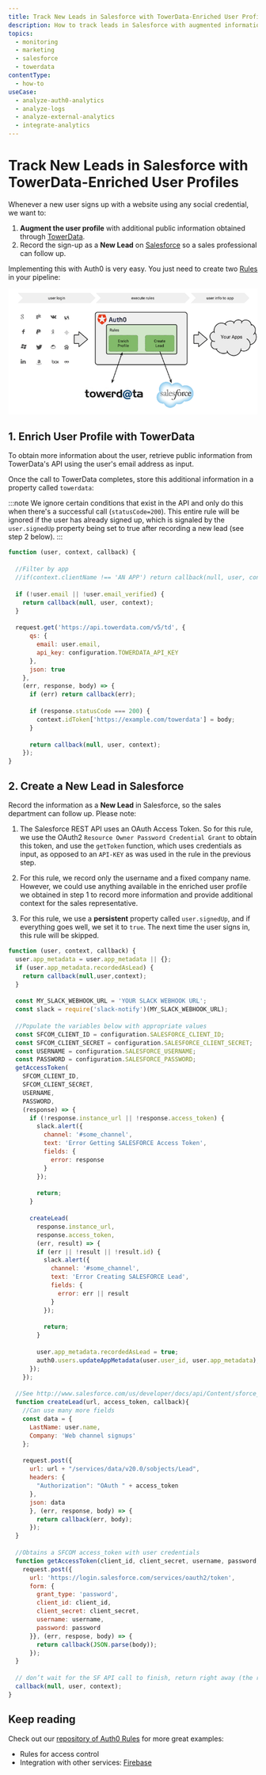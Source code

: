 ```yaml
---
title: Track New Leads in Salesforce with TowerData-Enriched User Profiles
description: How to track leads in Salesforce with augmented information gathered from TowerData.
topics:
  - monitoring
  - marketing
  - salesforce
  - towerdata
contentType:
  - how-to
useCase:
  - analyze-auth0-analytics
  - analyze-logs
  - analyze-external-analytics
  - integrate-analytics
---
```


# Track New Leads in Salesforce with TowerData-Enriched User Profiles

Whenever a new user signs up with a website using any social credential, we want to:

1. __Augment the user profile__ with additional public information obtained through [TowerData](https://www.towerdata.com/email-intelligence/email-enhancement).
2. Record the sign-up as a __New Lead__ on [Salesforce](http://www.salesforce.com/) so a sales professional can follow up.

Implementing this with Auth0 is very easy. You just need to create two [Rules](/rules) in your pipeline:

![](/media/articles/tutorials/rapleaf-salesforce.png)

## 1. Enrich User Profile with TowerData

To obtain more information about the user, retrieve public information from TowerData's API using the user's email address as input.

Once the call to TowerData completes, store this additional information in a property called `towerdata`:

:::note
We ignore certain conditions that exist in the API and only do this when there's a successful call (`statusCode=200`). This entire rule will be ignored if the user has already signed up, which is signaled by the `user.signedUp` property being set to true after recording a new lead (see step 2 below).
:::

```js
function (user, context, callback) {

  //Filter by app
  //if(context.clientName !== 'AN APP') return callback(null, user, context);

  if (!user.email || !user.email_verified) {
    return callback(null, user, context);
  }

  request.get('https://api.towerdata.com/v5/td', {
      qs: {
        email: user.email,
        api_key: configuration.TOWERDATA_API_KEY
      },
      json: true
    },
    (err, response, body) => {
      if (err) return callback(err);

      if (response.statusCode === 200) {
        context.idToken['https://example.com/towerdata'] = body;
      }

      return callback(null, user, context);
    });
}
```

## 2. Create a New Lead in Salesforce

Record the information as a __New Lead__ in Salesforce, so the sales department can follow up. Please note:

1. The Salesforce REST API uses an OAuth Access Token. So for this rule, we use the OAuth2 `Resource Owner Password Credential Grant` to obtain this token, and use the `getToken` function, which uses credentials as input, as opposed to an `API-KEY` as was used in the rule in the previous step.

2. For this rule, we record only the username and a fixed company name. However, we could use anything available in the enriched user profile we obtained in step 1 to record more information and provide additional context for the sales representative.

3. For this rule, we use a __persistent__ property called `user.signedUp`, and if everything goes well, we set it to `true`. The next time the user signs in, this rule will be skipped.

```js
function (user, context, callback) {
  user.app_metadata = user.app_metadata || {};
  if (user.app_metadata.recordedAsLead) {
    return callback(null,user,context);
  }

  const MY_SLACK_WEBHOOK_URL = 'YOUR SLACK WEBHOOK URL';
  const slack = require('slack-notify')(MY_SLACK_WEBHOOK_URL);

  //Populate the variables below with appropriate values
  const SFCOM_CLIENT_ID = configuration.SALESFORCE_CLIENT_ID;
  const SFCOM_CLIENT_SECRET = configuration.SALESFORCE_CLIENT_SECRET;
  const USERNAME = configuration.SALESFORCE_USERNAME;
  const PASSWORD = configuration.SALESFORCE_PASSWORD;
  getAccessToken(
    SFCOM_CLIENT_ID,
    SFCOM_CLIENT_SECRET,
    USERNAME,
    PASSWORD,
    (response) => {
      if (!response.instance_url || !response.access_token) {
        slack.alert({
          channel: '#some_channel',
          text: 'Error Getting SALESFORCE Access Token',
          fields: {
            error: response
          }
        });

        return;
      }

      createLead(
        response.instance_url,
        response.access_token,
        (err, result) => {
        if (err || !result || !result.id) {
          slack.alert({
            channel: '#some_channel',
            text: 'Error Creating SALESFORCE Lead',
            fields: {
              error: err || result
            }
          });

          return;
        }

        user.app_metadata.recordedAsLead = true;
        auth0.users.updateAppMetadata(user.user_id, user.app_metadata);
      });
    });

  //See http://www.salesforce.com/us/developer/docs/api/Content/sforce_api_objects_lead.htm
  function createLead(url, access_token, callback){
    //Can use many more fields
    const data = {
      LastName: user.name,
      Company: 'Web channel signups'
    };

    request.post({
      url: url + "/services/data/v20.0/sobjects/Lead",
      headers: {
        "Authorization": "OAuth " + access_token
      },
      json: data
      }, (err, response, body) => {
        return callback(err, body);
      });
  }

  //Obtains a SFCOM access_token with user credentials
  function getAccessToken(client_id, client_secret, username, password, callback) {
    request.post({
      url: 'https://login.salesforce.com/services/oauth2/token',
      form: {
        grant_type: 'password',
        client_id: client_id,
        client_secret: client_secret,
        username: username,
        password: password
      }}, (err, respose, body) => {
        return callback(JSON.parse(body));
      });
  }

  // don’t wait for the SF API call to finish, return right away (the request will continue on the sandbox)`
  callback(null, user, context);
}
```

## Keep reading

Check out our [repository of Auth0 Rules](https://github.com/auth0/rules) for more great examples:

* Rules for access control
* Integration with other services: [Firebase](http://firebase.com)
